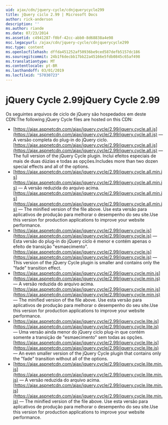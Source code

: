 ```yaml
---
uid: ajax/cdn/jquery-cycle/cdnjquerycycle299
title: jQuery ciclo 2.99 | Microsoft Docs
author: rick-anderson
description: ''
ms.author: riande
ms.date: 07/23/2014
ms.assetid: c4941287-f0bf-42cc-abb0-8d68838a4e98
msc.legacyurl: /ajax/cdn/jquery-cycle/cdnjquerycycle299
msc.type: content
ms.openlocfilehash: dffda451252af50936be9ced587defb5157dc186
ms.sourcegitcommit: 24b1f6decbb17bb22a45166e5fdb0845c65af498
ms.translationtype: MT
ms.contentlocale: pt-BR
ms.lasthandoff: 03/01/2019
ms.locfileid: "57030723"
---
```

<a name="jquery-cycle-299"></a><span data-ttu-id="7d4ee-102">jQuery Cycle 2.99</span><span class="sxs-lookup"><span data-stu-id="7d4ee-102">jQuery Cycle 2.99</span></span>
====================
<span data-ttu-id="7d4ee-103">Os seguintes arquivos de ciclo de jQuery são hospedados em deste CDN:</span><span class="sxs-lookup"><span data-stu-id="7d4ee-103">The following jQuery Cycle files are hosted on this CDN:</span></span>

- <span data-ttu-id="7d4ee-104">[https://ajax.aspnetcdn.com/ajax/jquery.cycle/2.99/jquery.cycle.all.js](https://ajax.aspnetcdn.com/ajax/jquery.cycle/2.99/jquery.cycle.all.js) &mdash; A versão completa do plug-in do jQuery ciclo.</span><span class="sxs-lookup"><span data-stu-id="7d4ee-104">[https://ajax.aspnetcdn.com/ajax/jquery.cycle/2.99/jquery.cycle.all.js](https://ajax.aspnetcdn.com/ajax/jquery.cycle/2.99/jquery.cycle.all.js) &mdash; The full version of the jQuery Cycle plugin.</span></span> <span data-ttu-id="7d4ee-105">Inclui efeitos especiais de mais de duas dúzias e todas as opções.</span><span class="sxs-lookup"><span data-stu-id="7d4ee-105">Includes more than two dozen special effects and all of the options.</span></span>
- <span data-ttu-id="7d4ee-106">[https://ajax.aspnetcdn.com/ajax/jquery.cycle/2.99/jquery.cycle.all.min.js](https://ajax.aspnetcdn.com/ajax/jquery.cycle/2.99/jquery.cycle.all.min.js) &mdash; A versão reduzida do arquivo acima.</span><span class="sxs-lookup"><span data-stu-id="7d4ee-106">[https://ajax.aspnetcdn.com/ajax/jquery.cycle/2.99/jquery.cycle.all.min.js](https://ajax.aspnetcdn.com/ajax/jquery.cycle/2.99/jquery.cycle.all.min.js) &mdash; The minified version of the file above.</span></span> <span data-ttu-id="7d4ee-107">Use esta versão para aplicativos de produção para melhorar o desempenho do seu site.</span><span class="sxs-lookup"><span data-stu-id="7d4ee-107">Use this version for production applications to improve your website performance.</span></span>
- <span data-ttu-id="7d4ee-108">[https://ajax.aspnetcdn.com/ajax/jquery.cycle/2.99/jquery.cycle.js](https://ajax.aspnetcdn.com/ajax/jquery.cycle/2.99/jquery.cycle.js)  &mdash; Esta versão do plug-in do jQuery ciclo é menor e contém apenas o efeito de transição "esmaecimento".</span><span class="sxs-lookup"><span data-stu-id="7d4ee-108">[https://ajax.aspnetcdn.com/ajax/jquery.cycle/2.99/jquery.cycle.js](https://ajax.aspnetcdn.com/ajax/jquery.cycle/2.99/jquery.cycle.js)  &mdash; This version of the jQuery Cycle plugin is smaller and contains only the "fade" transition effect.</span></span>
- <span data-ttu-id="7d4ee-109">[https://ajax.aspnetcdn.com/ajax/jquery.cycle/2.99/jquery.cycle.min.js](https://ajax.aspnetcdn.com/ajax/jquery.cycle/2.99/jquery.cycle.min.js) &mdash; A versão reduzida do arquivo acima.</span><span class="sxs-lookup"><span data-stu-id="7d4ee-109">[https://ajax.aspnetcdn.com/ajax/jquery.cycle/2.99/jquery.cycle.min.js](https://ajax.aspnetcdn.com/ajax/jquery.cycle/2.99/jquery.cycle.min.js) &mdash; The minified version of the file above.</span></span> <span data-ttu-id="7d4ee-110">Use esta versão para aplicativos de produção para melhorar o desempenho do seu site.</span><span class="sxs-lookup"><span data-stu-id="7d4ee-110">Use this version for production applications to improve your website performance.</span></span>
- <span data-ttu-id="7d4ee-111">[https://ajax.aspnetcdn.com/ajax/jquery.cycle/2.99/jquery.cycle.lite.js](https://ajax.aspnetcdn.com/ajax/jquery.cycle/2.99/jquery.cycle.lite.js) &mdash; Uma versão ainda menor do jQuery ciclo plug-in que contém somente a transição de "esmaecimento" sem todas as opções.</span><span class="sxs-lookup"><span data-stu-id="7d4ee-111">[https://ajax.aspnetcdn.com/ajax/jquery.cycle/2.99/jquery.cycle.lite.js](https://ajax.aspnetcdn.com/ajax/jquery.cycle/2.99/jquery.cycle.lite.js) &mdash; An even smaller version of the jQuery Cycle plugin that contains only the "fade" transition without all of the options.</span></span>
- <span data-ttu-id="7d4ee-112">[https://ajax.aspnetcdn.com/ajax/jquery.cycle/2.99/jquery.cycle.lite.min.js](https://ajax.aspnetcdn.com/ajax/jquery.cycle/2.99/jquery.cycle.lite.min.js) &mdash; A versão reduzida do arquivo acima.</span><span class="sxs-lookup"><span data-stu-id="7d4ee-112">[https://ajax.aspnetcdn.com/ajax/jquery.cycle/2.99/jquery.cycle.lite.min.js](https://ajax.aspnetcdn.com/ajax/jquery.cycle/2.99/jquery.cycle.lite.min.js) &mdash; The minified version of the file above.</span></span> <span data-ttu-id="7d4ee-113">Use esta versão para aplicativos de produção para melhorar o desempenho do seu site.</span><span class="sxs-lookup"><span data-stu-id="7d4ee-113">Use this version for production applications to improve your website performance.</span></span>
